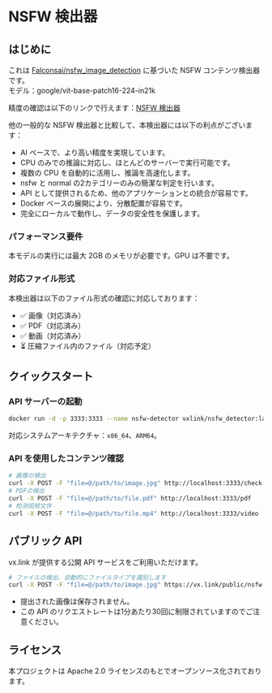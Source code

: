 # NSFW 検出器

## はじめに

これは [Falconsai/nsfw_image_detection](https://huggingface.co/Falconsai/nsfw_image_detection) に基づいた NSFW コンテンツ検出器です。  
モデル：google/vit-base-patch16-224-in21k

精度の確認は以下のリンクで行えます：[NSFW 検出器](https://www.vx.link/nsfw_detector.html)

他の一般的な NSFW 検出器と比較して、本検出器には以下の利点がございます：

* AI ベースで、より高い精度を実現しています。
* CPU のみでの推論に対応し、ほとんどのサーバーで実行可能です。
* 複数の CPU を自動的に活用し、推論を高速化します。
* nsfw と normal の2カテゴリーのみの簡潔な判定を行います。
* API として提供されるため、他のアプリケーションとの統合が容易です。
* Docker ベースの展開により、分散配置が容易です。
* 完全にローカルで動作し、データの安全性を保護します。

### パフォーマンス要件

本モデルの実行には最大 2GB のメモリが必要です。GPU は不要です。

### 対応ファイル形式

本検出器は以下のファイル形式の確認に対応しております：

* ✅ 画像（対応済み）
* ✅ PDF（対応済み）
* ✅ 動画（対応済み）
* ⏳ 圧縮ファイル内のファイル（対応予定）

## クイックスタート

### API サーバーの起動

```bash
docker run -d -p 3333:3333 --name nsfw-detector vxlink/nsfw_detector:latest
```

対応システムアーキテクチャ：`x86_64`、`ARM64`。

### API を使用したコンテンツ確認

```bash
# 画像の検出
curl -X POST -F "file=@/path/to/image.jpg" http://localhost:3333/check
# PDFの検出
curl -X POST -F "file=@/path/to/file.pdf" http://localhost:3333/pdf
# 检测视频文件
curl -X POST -F "file=@/path/to/file.mp4" http://localhost:3333/video
```

## パブリック API

vx.link が提供する公開 API サービスをご利用いただけます。

```bash
# ファイルの検出、自動的にファイルタイプを識別します
curl -X POST -F "file=@/path/to/image.jpg" https://vx.link/public/nsfw
```

* 提出された画像は保存されません。
* この API のリクエストレートは1分あたり30回に制限されていますのでご注意ください。

## ライセンス

本プロジェクトは Apache 2.0 ライセンスのもとでオープンソース化されております。
